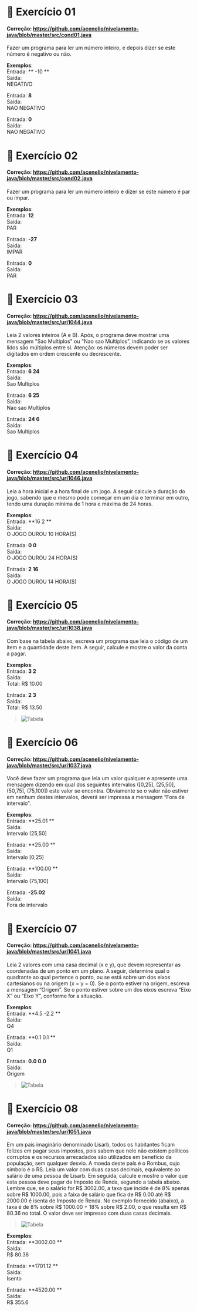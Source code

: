 # 📖 Exercício 01
#### Correção: https://github.com/acenelio/nivelamento-java/blob/master/src/cond01.java 
Fazer um programa para ler um número inteiro, e depois dizer se este número é negativo ou não.    
 
**Exemplos**:      
Entrada: ** -10 **     
Saída:     
NEGATIVO      

Entrada: **8**     
Saída:       
NAO NEGATIVO      

Entrada: **0**     
Saída:      
NAO NEGATIVO      
# 📖 Exercício 02 
#### Correção: https://github.com/acenelio/nivelamento-java/blob/master/src/cond02.java 
Fazer um programa para ler um número inteiro e dizer se este número é par ou ímpar.       

**Exemplos**:      
Entrada: **12**     
Saída:      
PAR      

Entrada: **-27**     
Saída:            
IMPAR      

Entrada: **0**     
Saída:      
PAR      
# 📖 Exercício 03 
#### Correção: https://github.com/acenelio/nivelamento-java/blob/master/src/uri1044.java 
Leia 2 valores inteiros (A e B). Após, o programa deve mostrar uma mensagem "Sao Multiplos" ou "Nao sao Multiplos", indicando se os valores lidos são múltiplos entre si. Atenção: os números devem poder ser digitados em ordem crescente ou decrescente.   
   
**Exemplos**:       
Entrada: **6 24**          
Saída:       
Sao Multiplos       

Entrada: **6 25**      
Saída:      
Nao sao Multiplos       

Entrada:  **24 6**      
Saída:      
Sao Multiplos       
# 📖 Exercício 04 
#### Correção: https://github.com/acenelio/nivelamento-java/blob/master/src/uri1046.java 
Leia a hora inicial e a hora final de um jogo. A seguir calcule a duração do jogo, sabendo que o mesmo pode começar em um dia e terminar em outro, tendo uma duração mínima de 1 hora e máxima de 24 horas.     
 
**Exemplos**:        
Entrada: **16 2 **       
Saída:        
O JOGO DUROU 10 HORA(S)        

Entrada: **0 0**       
Saída:        
O JOGO DUROU 24 HORA(S)        

Entrada: **2 16**       
Saída:        
O JOGO DUROU 14 HORA(S)       
# 📖 Exercício 05 
#### Correção: https://github.com/acenelio/nivelamento-java/blob/master/src/uri1038.java 
Com base na tabela abaixo, escreva um programa que leia o código de um item e a quantidade deste item. A seguir, calcule e mostre o valor da conta a pagar.     
   
**Exemplos**:            
Entrada:  **3 2**    
Saída:     
Total: R$ 10.00     

Entrada: **2 3**    
Saída:     
Total: R$ 13.50     
>![Tabela](https://resources.beecrowd.com.br/gallery/images/problems/UOJ_1038_pt.png)
# 📖 Exercício 06 
#### Correção: https://github.com/acenelio/nivelamento-java/blob/master/src/uri1037.java 
Você deve fazer um programa que leia um valor qualquer e apresente uma mensagem dizendo em qual dos seguintes intervalos ([0,25], (25,50], (50,75], (75,100]) este valor se encontra. Obviamente se o valor não estiver em nenhum destes intervalos, deverá ser impressa a mensagem “Fora de intervalo”.     

**Exemplos**:     
Entrada: **25.01 **     
Saída:      
Intervalo (25,50]      

Entrada: **25.00 **     
Saída:      
Intervalo [0,25]      

Entrada: **100.00 **     
Saída:      
Intervalo (75,100]      

Entrada: **-25.02**     
Saída:       
Fora de intervalo      
# 📖 Exercício 07 
#### Correção: https://github.com/acenelio/nivelamento-java/blob/master/src/uri1041.java 
Leia 2 valores com uma casa decimal (x e y), que devem representar as coordenadas de um ponto em um plano. A seguir, determine qual o quadrante ao qual pertence o ponto, ou se está sobre um dos eixos cartesianos ou na origem (x = y = 0). Se o ponto estiver na origem, escreva a mensagem “Origem”. Se o ponto estiver sobre um dos eixos escreva “Eixo X” ou “Eixo Y”, conforme for a situação.      

**Exemplos**:     
Entrada: **4.5 -2.2 **     
Saída:      
Q4      

Entrada: **0.1 0.1 **     
Saída:      
Q1      

Entrada: **0.0 0.0**     
Saída:      
 Origem           
>![Tabela](https://resources.beecrowd.com.br/gallery/images/problems/UOJ_1041.png)
# 📖 Exercício 08 
#### Correção: https://github.com/acenelio/nivelamento-java/blob/master/src/uri1051.java 
Em um país imaginário denominado Lisarb, todos os habitantes ficam felizes em pagar seus impostos, pois sabem que nele não existem políticos corruptos e os recursos arrecadados são utilizados em benefício da população, sem qualquer desvio. A moeda deste país é o Rombus, cujo símbolo é o RS. Leia um valor com duas casas decimais, equivalente ao salário de uma pessoa de Lisarb. Em seguida, calcule e mostre o valor que esta pessoa deve pagar de Imposto de Renda, segundo a tabela abaixo. Lembre que, se o salário for R$ 3002.00, a taxa que incide é de 8% apenas sobre R$ 1000.00, pois a faixa de salário que fica de R$ 0.00 até R$ 2000.00 é isenta de Imposto de Renda. No exemplo fornecido (abaixo), a taxa é de 8% sobre R$ 1000.00 + 18% sobre R$ 2.00, o que resulta em R$ 80.36 no total. O valor deve ser impresso com duas casas decimais.      
>![Tabela](https://resources.beecrowd.com.br/gallery/images/problems/UOJ_1051_pt.png)

**Exemplos**:     
Entrada: **3002.00 **     
Saída:      
R$ 80.36      

Entrada: **1701.12 **     
Saída:      
Isento      

Entrada: **4520.00 **     
Saída:      
R$ 355.6     

